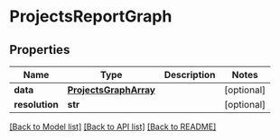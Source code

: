 # ProjectsReportGraph

## Properties

Name | Type | Description | Notes
------------ | ------------- | ------------- | -------------
**data** | [**ProjectsGraphArray**](ProjectsGraphArray.md) |  | [optional] 
**resolution** | **str** |  | [optional] 

[[Back to Model list]](../README.md#documentation-for-models) [[Back to API list]](../README.md#documentation-for-api-endpoints) [[Back to README]](../README.md)


